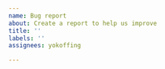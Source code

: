 ```yaml
---
name: Bug report
about: Create a report to help us improve
title: ''
labels: ''
assignees: yokoffing

---
```



